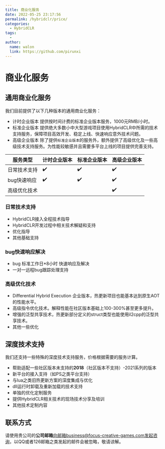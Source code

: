 ```yaml
---
title: 商业化服务
date: 2022-05-25 23:17:56
permalink: /hybridclr/price/
categories:
  - HybridCLR
tags:
  - 
author: 
  name: walon
  link: https://github.com/pirunxi
---
```


# 商业化服务

## 通用商业化服务

我们目前提供了以下几种版本的通用商业化服务：

- 计时企业版本 提供按时间计费的标准企业版本服务，1000元RMB/小时。
- 标准企业版本 提供绝大多数小中大型游戏项目使用HybridCLR中所需的技术支持服务，保障项目高效开发、稳定上线、快速响应意外技术问题。
- 高级企业版本 除了提供`标准企业版本`的服务外，额外提供了高级优化及一些高级技术支持服务。为性能较敏感并且需要多平台上线的项目提供完善支持。

| 服务类型 | 计时企业版本 | 标准企业版本| 高级企业版本 |
|-|-|-|-|
|日常技术支持|:heavy_check_mark:|:heavy_check_mark:|:heavy_check_mark: |
|bug快速响应|:heavy_check_mark:|:heavy_check_mark:| :heavy_check_mark: |
|高级优化技术|||:heavy_check_mark: |


### 日常技术支持

- HybridCLR接入全程技术指导
- HybridCLR开发过程中相关技术解疑和支持
- 优化指导
- 其他基础支持

### bug快速响应解决

- bug 标准工作日*8小时 快速响应及解决
- 一对一远程bug跟踪处理支持

### 高级优化技术

- Differential Hybrid Execution 企业版本，热更新项目也能基本达到原生AOT的性能水平。
- 高级指令优化技术。解释性能在社区版本基础上100-300%甚至更多提升。
- 增强的泛型共享技术，热更新部分定义的struct类型也能使用il2cpp的泛型共享技术。
- 其他一些优化

## 深度技术支持

我们还支持一些特殊的深度技术支持服务，价格根据需要的服务计算。

- 帮助适配一些社区版本未支持的**2018**（社区版本不支持）-2021系列的版本
- 新平台的接入支持（如PS之类平台支持）
- 与lua之类旧热更新方案的深度集成与优化
- dll运行时卸载及重新加载的技术支持
- 单独的优化定制服务
- 提供HybridCLR相关技术的现场技术分享及培训
- 其他技术定制内容

## 联系方式

请使用贵公司的**公司邮箱**向邮箱business@focus-creative-games.com发起咨询，以QQ或者126邮箱之类发起的邮件会被忽略，敬请谅解。


